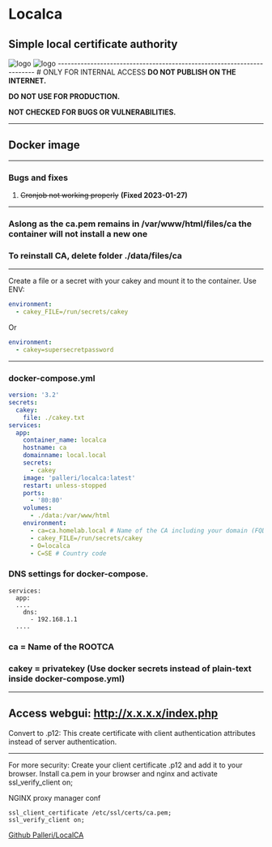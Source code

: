 
# Localca
## Simple local certificate authority

<img alt="logo" src="https://i.imgur.com/gGwTbEu.png">

<img alt="logo" src="https://i.imgur.com/kWya4iK.png">
-----------------------------------------------------------------------
# ONLY FOR INTERNAL ACCESS
<b>DO NOT PUBLISH ON THE INTERNET.</b>

<b>DO NOT USE FOR PRODUCTION.</b>

<b>NOT CHECKED FOR BUGS OR VULNERABILITIES.</b>


-----------------------------------------------------------------------
## Docker image

-----------------------------------------------------------------------
### Bugs and fixes

1. <s>Cronjob not working properly</s> <b>(Fixed 2023-01-27)</b>
-----------------------------------------------------------------------

### Aslong as the ca.pem remains in /var/www/html/files/ca the container will not install a new one
### To reinstall CA, delete folder ./data/files/ca

-----------------------------------------------------------------------

Create a file or a secret with your cakey and mount it to the container.
Use ENV:
```yml
environment:
  - cakey_FILE=/run/secrets/cakey
```
Or
```yml
environment:
  - cakey=supersecretpassword
```

-----------------------------------------------------------------------

### docker-compose.yml
```yml
version: '3.2'
secrets:
  cakey:
    file: ./cakey.txt
services:
  app:
    container_name: localca
    hostname: ca
    domainname: local.local
    secrets:
      - cakey
    image: 'palleri/localca:latest'
    restart: unless-stopped
    ports:
      - '80:80'
    volumes:
      - ./data:/var/www/html
    environment:
      - ca=ca.homelab.local # Name of the CA including your domain (FQDN)
      - cakey_FILE=/run/secrets/cakey
      - O=localca
      - C=SE # Country code
```

### DNS settings for docker-compose.
```
services:
  app:
  ....
    dns:
      - 192.168.1.1
  ....
```

### ca = Name of the ROOTCA
### cakey = privatekey (Use docker secrets instead of plain-text inside docker-compose.yml)

---------------------
Access webgui: http://x.x.x.x/index.php
---------------------

Convert to .p12:
This create certificate with client authentication attributes instead of server authentication.

---------------------

For more security:
Create your client certificate .p12 and add it to your browser.
Install ca.pem in your browser and nginx and activate ssl_verify_client on; 

NGINX proxy manager conf
```
ssl_client_certificate /etc/ssl/certs/ca.pem;
ssl_verify_client on;

```


<a href="https://github.com/Palleri/localca-buildv2">Github Palleri/LocalCA</a>




